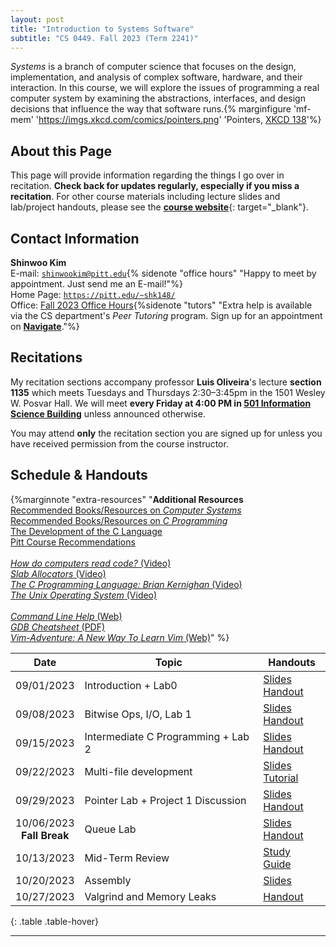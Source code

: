 ```yaml
---
layout: post
title: "Introduction to Systems Software"
subtitle: "CS 0449. Fall 2023 (Term 2241)"
---
```


_Systems_ is a branch of computer science that focuses on the design, implementation, and analysis of complex software, hardware, and their interaction. In this course, we will explore the issues of programming a real computer system by examining the abstractions, interfaces, and design decisions that influence the way that software runs.{% marginfigure 'mf-mem' 'https://imgs.xkcd.com/comics/pointers.png' 'Pointers, [XKCD 138](https://xkcd.com/138/)'%}

## About this Page

This page will provide information regarding the things I go over in recitation. **Check back for updates regularly, especially if you miss a recitation**. For other course materials including lecture slides and lab/project handouts, please see the [**course website**](https://cs0449.gitlab.io/fa2023/){: target="\_blank"}.

<!-- ## Course Description
The purpose of this course is to provide a solid understanding of how computer systems execute programs, store information, and communicate. We will explore systems-level issues from a programmer’s view by examining the abstractions, interfaces, and design decisions that influence the way that software runs on the computer system.

The perspective we will take is one of the life cycle of a program from implementation to execution. The act of compiling and running a program, a sequence of events we often take for granted, is a complex interaction of many different components that work together to manage the computer’s resources and perform the desired task. -->

## Contact Information

**Shinwoo Kim**<br/>
E-mail: [`shinwookim@pitt.edu`](mailto:shiwookim@pitt.edu){% sidenote "office hours" "Happy to meet by appointment. Just send me an E-mail!"%}<br/>
Home Page: [`https://pitt.edu/~shk148/`](https://pitt.edu/~shk148/)<br/>
Office: [Fall 2023 Office Hours](https://pitt.edu/~shk148/teaching/#OH){%sidenote "tutors" "Extra help is available via the CS department's *Peer Tutoring* program. Sign up for an appointment on [**Navigate**](https://pitt.guide.eab.com/)."%}

## Recitations

My recitation sections accompany professor **Luis Oliveira**'s lecture **section 1135** which meets Tuesdays and Thursdays 2:30–3:45pm in the 1501 Wesley W. Posvar Hall. We will meet **every Friday at 4:00 PM in [501 Information Science Building](https://map.concept3d.com/?id=1315#!m/386791)** unless announced otherwise.

You may attend **only** the recitation section you are signed up for unless you have received permission from the course instructor.

<h2 id="handouts">Schedule & Handouts</h2><label for="Additional-Resources" class="margin-toggle">

{%marginnote "extra-resources" "**Additional Resources**<br>[Recommended Books/Resources on *Computer Systems*](books.html)<br>[Recommended Books/Resources on *C Programming*](c-books.html)<br>[The Development of the C Language](CHistory.html)<br>[Pitt Course Recommendations](more-systems.html)<br><br>[*How do computers read code?* (Video)](https://www.youtube.com/watch?v=QXjU9qTsYCc)<br>[*Slab Allocators* (Video)](https://youtu.be/UQVd9mZr-jI)<br>[*The C Programming Language: Brian Kernighan* (Video)](https://youtu.be/de2Hsvxaf8M)<br>[*The Unix Operating System* (Video)](https://youtu.be/tc4ROCJYbm0)<br><br>[*Command Line Help* (Web)](https://cheatography.com/davechild/cheat-sheets/linux-command-line/)<br>[*GDB Cheatsheet* (PDF)](https://darkdust.net/files/GDB%20Cheat%20Sheet.pdf)<br>[*Vim-Adventure: A New Way To Learn Vim* (Web)](https://vim-adventures.com/)" %}

|             Date             | Topic                              | Handouts                                                                                                                 |
| :--------------------------: | ---------------------------------- | ------------------------------------------------------------------------------------------------------------------------ |
|          09/01/2023          | Introduction + Lab0                | [Slides](01-intro.pdf) <br> [Handout](https://cs0449.gitlab.io/fa2023/labs/00/)                                          |
|          09/08/2023          | Bitwise Ops, I/O, Lab 1            | [Slides](02-cprog.pdf) <br> [Handout](https://cs0449.gitlab.io/fa2023/labs/01/)                                          |
|          09/15/2023          | Intermediate C Programming + Lab 2 | [Slides](03-adv-cprog.pdf) <br> [Handout](https://cs0449.gitlab.io/fa2023/labs/02/)                                      |
|          09/22/2023          | Multi-file development             | [Slides](04-makefiles.pdf) <br> [Tutorial](https://cs0449.gitlab.io/fa2023/resources/worksheets/makefiles/makefiles.pdf) |
|          09/29/2023          | Pointer Lab + Project 1 Discussion | [Slides](05-pointers.pdf) <br> [Handout](https://cs0449.gitlab.io/fa2023/labs/03/)                                       |
| 10/06/2023<br>**Fall Break** | Queue Lab                          | [Slides](06-queue.pdf) <br> [Handout](https://cs0449.gitlab.io/fa2023/labs/04/)                                          |
|          10/13/2023          | Mid-Term Review                    | [Study Guide](https://shinwookim.github.io/CS0449-StudyGuide/)                                                           |
|          10/20/2023          | Assembly                           | [Slides](07-asm.pdf)                                                                                                     |
|          10/27/2023          | Valgrind and Memory Leaks          | [Handout](valgrind-lab.html)                                                                                             |
{: .table .table-hover}

---

<!-- ## Classroom Technologies
Throughout the semester, we will be using the following resources and technologies:

### ***Discord***
[Discord](https://discord.com/) is an instant-messaging platform (similar to Skype, Microsoft Teams, and Slack) we will be using for announcements and communication. Here, you can ask your questions, get help on assignments, or socialize with your classmates.{%sidenote "faster-help" "If you ask a question on Discord, you may well get a response from one of your classmates faster than if you were to email the teaching staff."%}

The link to join the server will be posted on the [Canvas](canvas.pitt.edu) page within the first few days of term's start. You should join promptly as the link automatically expires after fourteen days.

Note that there are some guidelines about asking for help through Discord. Please review the
academic integrity section on the syllabus carefully.

### ***Poll Everywhere***
{%marginfigure "PEV" "https://www.nova.edu/lec/This-Week-in-the-LEC/newsletter/images/survey.png" "Example of a [Poll Everywhere](https://pollev.com/home) Question"%}[Poll Everywhere](https://pollev.com/home) is a platform that we will be using for for administering in-class practice questions. You may create an account if you wish, but this is not required. During recitation, you can log in on a computer, on your phone.

PE questions are not counted for a grade, meaning you can answer them freely without worrying about getting the question wrong.

### ***Gradescope***
[GradeScope](https://www.gradescope.com/) is a tool designed to streamline and standardize assignment grading. You should create an account and link it to your Canvas classroom.{%sidenote "canvas-gs" "You can do this by clicking on the `GradeScope` link in Canvas' sidebar" %}. This is where you will submit all the work (electronically) for this course; you will find deadlines for assignments and grade on there as well.

Often, an autograder will be provided on GradeScope which gives you access to (almost) instantaneous feedback. This means you are able to make changes to your code and improve your score if you do not do well the first (or the first few) time provided there is time left before the deadline{%sidenote "add-test" "NOTE. We reserve the right to add or modify any additional test cases *after* the deadline has passed." %}.
![GradeScope Autograder Screenshot](https://cdn.gradescope.com/assets/help_center/programming-assignment-student-autograder-results-ececd41778a14c19354e3936708610dc2d67ae7c7da1937dc43f7d4cf5472e2f.png)

As such, you should start your projects and labs early! -->

<style>
  table tr td, table tr th{
    background-color: rgba(0,0,0, 0) !important;
  }
  td a {
    text-shadow: none !important;
  }
</style>
